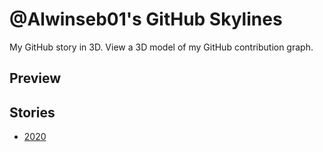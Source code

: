 # @Alwinseb01's GitHub Skylines

My GitHub story in 3D. View a 3D model of my GitHub contribution graph.



## Preview

<!--![Skylines Preview](preivew.gif)-->

## Stories

* [2020](./Alwinseb01-2020.stl)


